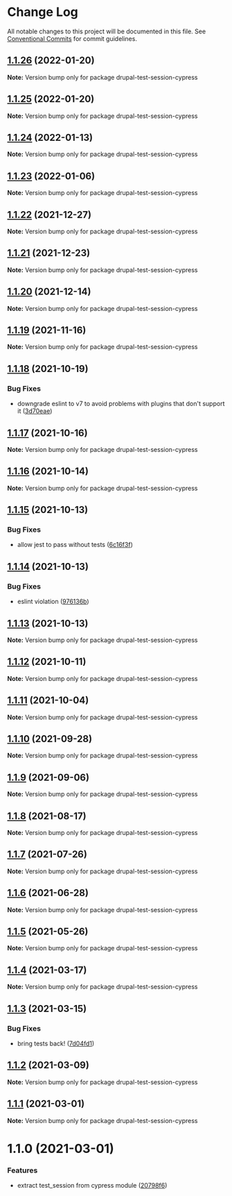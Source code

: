 # Change Log

All notable changes to this project will be documented in this file.
See [Conventional Commits](https://conventionalcommits.org) for commit guidelines.

## [1.1.26](https://github.com/AmazeeLabs/silverback-mono/compare/drupal-test-session-cypress@1.1.25...drupal-test-session-cypress@1.1.26) (2022-01-20)

**Note:** Version bump only for package drupal-test-session-cypress





## [1.1.25](https://github.com/AmazeeLabs/silverback-mono/compare/drupal-test-session-cypress@1.1.24...drupal-test-session-cypress@1.1.25) (2022-01-20)

**Note:** Version bump only for package drupal-test-session-cypress





## [1.1.24](https://github.com/AmazeeLabs/silverback-mono/compare/drupal-test-session-cypress@1.1.23...drupal-test-session-cypress@1.1.24) (2022-01-13)

**Note:** Version bump only for package drupal-test-session-cypress





## [1.1.23](https://github.com/AmazeeLabs/silverback-mono/compare/drupal-test-session-cypress@1.1.22...drupal-test-session-cypress@1.1.23) (2022-01-06)

**Note:** Version bump only for package drupal-test-session-cypress





## [1.1.22](https://github.com/AmazeeLabs/silverback-mono/compare/drupal-test-session-cypress@1.1.21...drupal-test-session-cypress@1.1.22) (2021-12-27)

**Note:** Version bump only for package drupal-test-session-cypress





## [1.1.21](https://github.com/AmazeeLabs/silverback-mono/compare/drupal-test-session-cypress@1.1.20...drupal-test-session-cypress@1.1.21) (2021-12-23)

**Note:** Version bump only for package drupal-test-session-cypress





## [1.1.20](https://github.com/AmazeeLabs/silverback-mono/compare/drupal-test-session-cypress@1.1.19...drupal-test-session-cypress@1.1.20) (2021-12-14)

**Note:** Version bump only for package drupal-test-session-cypress





## [1.1.19](https://github.com/AmazeeLabs/silverback-mono/compare/drupal-test-session-cypress@1.1.18...drupal-test-session-cypress@1.1.19) (2021-11-16)

**Note:** Version bump only for package drupal-test-session-cypress





## [1.1.18](https://github.com/AmazeeLabs/silverback-mono/compare/drupal-test-session-cypress@1.1.17...drupal-test-session-cypress@1.1.18) (2021-10-19)


### Bug Fixes

* downgrade eslint to v7 to avoid problems with plugins that don't support it ([3d70eae](https://github.com/AmazeeLabs/silverback-mono/commit/3d70eae96f6129a5c68c705c4cc0f801cd0d472d))





## [1.1.17](https://github.com/AmazeeLabs/silverback-mono/compare/drupal-test-session-cypress@1.1.16...drupal-test-session-cypress@1.1.17) (2021-10-16)

**Note:** Version bump only for package drupal-test-session-cypress





## [1.1.16](https://github.com/AmazeeLabs/silverback-mono/compare/drupal-test-session-cypress@1.1.15...drupal-test-session-cypress@1.1.16) (2021-10-14)

**Note:** Version bump only for package drupal-test-session-cypress





## [1.1.15](https://github.com/AmazeeLabs/silverback-mono/compare/drupal-test-session-cypress@1.1.14...drupal-test-session-cypress@1.1.15) (2021-10-13)


### Bug Fixes

* allow jest to pass without tests ([6c16f3f](https://github.com/AmazeeLabs/silverback-mono/commit/6c16f3fec8f03b2565983bbbe74f9f181dad284f))





## [1.1.14](https://github.com/AmazeeLabs/silverback-mono/compare/drupal-test-session-cypress@1.1.13...drupal-test-session-cypress@1.1.14) (2021-10-13)


### Bug Fixes

* eslint violation ([976136b](https://github.com/AmazeeLabs/silverback-mono/commit/976136baab50a0f1f9c47465c45830140d53fda8))





## [1.1.13](https://github.com/AmazeeLabs/silverback-mono/compare/drupal-test-session-cypress@1.1.12...drupal-test-session-cypress@1.1.13) (2021-10-13)

**Note:** Version bump only for package drupal-test-session-cypress





## [1.1.12](https://github.com/AmazeeLabs/silverback-mono/compare/drupal-test-session-cypress@1.1.11...drupal-test-session-cypress@1.1.12) (2021-10-11)

**Note:** Version bump only for package drupal-test-session-cypress





## [1.1.11](https://github.com/AmazeeLabs/silverback-mono/compare/drupal-test-session-cypress@1.1.10...drupal-test-session-cypress@1.1.11) (2021-10-04)

**Note:** Version bump only for package drupal-test-session-cypress





## [1.1.10](https://github.com/AmazeeLabs/silverback-mono/compare/drupal-test-session-cypress@1.1.9...drupal-test-session-cypress@1.1.10) (2021-09-28)

**Note:** Version bump only for package drupal-test-session-cypress





## [1.1.9](https://github.com/AmazeeLabs/silverback-mono/compare/drupal-test-session-cypress@1.1.8...drupal-test-session-cypress@1.1.9) (2021-09-06)

**Note:** Version bump only for package drupal-test-session-cypress





## [1.1.8](https://github.com/AmazeeLabs/silverback-mono/compare/drupal-test-session-cypress@1.1.7...drupal-test-session-cypress@1.1.8) (2021-08-17)

**Note:** Version bump only for package drupal-test-session-cypress





## [1.1.7](https://github.com/AmazeeLabs/silverback-mono/compare/drupal-test-session-cypress@1.1.6...drupal-test-session-cypress@1.1.7) (2021-07-26)

**Note:** Version bump only for package drupal-test-session-cypress





## [1.1.6](https://github.com/AmazeeLabs/silverback-mono/compare/drupal-test-session-cypress@1.1.5...drupal-test-session-cypress@1.1.6) (2021-06-28)

**Note:** Version bump only for package drupal-test-session-cypress





## [1.1.5](https://github.com/AmazeeLabs/silverback-mono/compare/drupal-test-session-cypress@1.1.4...drupal-test-session-cypress@1.1.5) (2021-05-26)

**Note:** Version bump only for package drupal-test-session-cypress





## [1.1.4](https://github.com/AmazeeLabs/silverback-mono/compare/drupal-test-session-cypress@1.1.3...drupal-test-session-cypress@1.1.4) (2021-03-17)

**Note:** Version bump only for package drupal-test-session-cypress





## [1.1.3](https://github.com/AmazeeLabs/silverback-mono/compare/drupal-test-session-cypress@1.1.2...drupal-test-session-cypress@1.1.3) (2021-03-15)


### Bug Fixes

* bring tests back! ([7d04fd1](https://github.com/AmazeeLabs/silverback-mono/commit/7d04fd1de8f544a6c10ccf642df5acf04acf4d6d))





## [1.1.2](https://github.com/AmazeeLabs/silverback-mono/compare/drupal-test-session-cypress@1.1.1...drupal-test-session-cypress@1.1.2) (2021-03-09)

**Note:** Version bump only for package drupal-test-session-cypress





## [1.1.1](https://github.com/AmazeeLabs/silverback-mono/compare/drupal-test-session-cypress@1.1.0...drupal-test-session-cypress@1.1.1) (2021-03-01)

**Note:** Version bump only for package drupal-test-session-cypress





# 1.1.0 (2021-03-01)


### Features

* extract test_session from cypress module ([20798f6](https://github.com/AmazeeLabs/silverback-mono/commit/20798f605b1a1ff1dd8651d8123c5cbfc490105f))

